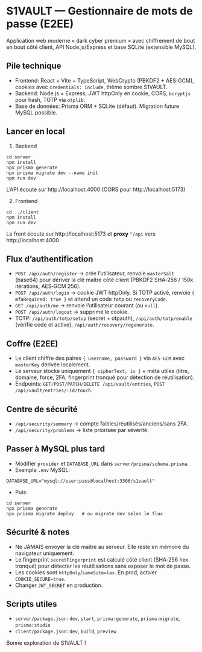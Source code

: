 # S1VAULT — Gestionnaire de mots de passe (E2EE)

Application web moderne « dark cyber premium » avec chiffrement de bout en bout côté client, API Node.js/Express et base SQLite (extensible MySQL).

## Pile technique
- Frontend: React + Vite + TypeScript, WebCrypto (PBKDF2 + AES‑GCM), cookies avec `credentials: include`, thème sombre S1VAULT.
- Backend: Node.js + Express, JWT httpOnly en cookie, CORS, `bcryptjs` pour hash, TOTP via `otplib`.
- Base de données: Prisma ORM + SQLite (défaut). Migration future MySQL possible.

## Lancer en local
1) Backend
```
cd server
npm install
npx prisma generate
npx prisma migrate dev --name init
npm run dev
```
L’API écoute sur http://localhost:4000 (CORS pour http://localhost:5173)

2) Frontend
```
cd ../client
npm install
npm run dev
```
Le front écoute sur http://localhost:5173 et **proxy** `^/api` vers http://localhost:4000

## Flux d’authentification
- `POST /api/auth/register` → crée l’utilisateur, renvoie `masterSalt` (base64) pour dériver la clé maître côté client (PBKDF2 SHA‑256 / 150k itérations, AES‑GCM 256).
- `POST /api/auth/login` → cookie JWT httpOnly. Si TOTP activé, renvoie `{ mfaRequired: true }` et attend un code `totp` ou `recoveryCode`.
- `GET /api/auth/me` → renvoie l’utilisateur courant (ou `null`).
- `POST /api/auth/logout` → supprime le cookie.
- TOTP: `/api/auth/totp/setup` (secret + otpauth), `/api/auth/totp/enable` (vérifie code et active), `/api/auth/recovery/regenerate`.

## Coffre (E2EE)
- Le client chiffre des paires `{ username, password }` via `AES‑GCM` avec `masterKey` dérivée localement.
- Le serveur stocke uniquement `{ cipherText, iv }` + méta utiles (titre, domaine, force, 2FA, fingerprint tronqué pour détection de réutilisation).
- Endpoints: `GET/POST/PATCH/DELETE /api/vault/entries`, `POST /api/vault/entries/:id/touch`.

## Centre de sécurité
- `/api/security/summary` → compte faibles/réutilisés/anciens/sans 2FA.
- `/api/security/problems` → liste priorisée par sévérité.

## Passer à MySQL plus tard
- Modifier `provider` et `DATABASE_URL` dans `server/prisma/schema.prisma`.
- Exemple `.env` MySQL:
```
DATABASE_URL="mysql://user:pass@localhost:3306/s1vault"
```
- Puis:
```
cd server
npx prisma generate
npx prisma migrate deploy   # ou migrate dev selon le flux
```

## Sécurité & notes
- Ne JAMAIS envoyer la clé maître au serveur. Elle reste en mémoire du navigateur uniquement.
- Le fingerprint `secretFingerprint` est calculé côté client (SHA‑256 hex tronqué) pour détecter les réutilisations sans exposer le mot de passe.
- Les cookies sont `httpOnly`/`sameSite=lax`. En prod, activer `COOKIE_SECURE=true`.
- Changer `JWT_SECRET` en production.

## Scripts utiles
- `server/package.json`: `dev`, `start`, `prisma:generate`, `prisma:migrate`, `prisma:studio`
- `client/package.json`: `dev`, `build`, `preview`

Bonne exploration de S1VAULT !
